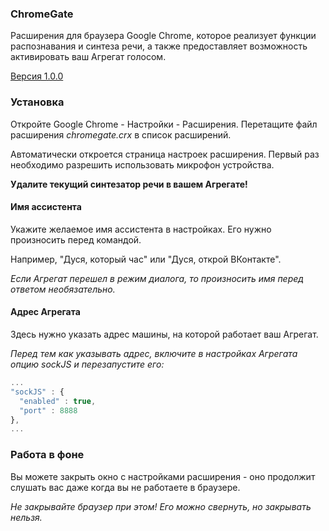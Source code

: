 ### ChromeGate
Расширения для браузера Google Chrome, которое реализует функции распознавания и синтеза речи, а также предоставляет возможность активировать ваш Агрегат голосом.

[Версия 1.0.0](https://www.dropbox.com/s/zfi2nt4lyxa54oo/chromegate-1.0.0.crx)

### Установка
Откройте Google Chrome - Настройки - Расширения. Перетащите файл расширения _chromegate.crx_ в список расширений.

Автоматически откроется страница настроек расширения. Первый раз необходимо разрешить использовать микрофон устройства.

**Удалите текущий синтезатор речи в вашем Агрегате!**

#### Имя ассистента
Укажите желаемое имя ассистента в настройках. Его нужно произносить перед командой.

Например, "Дуся, который час" или "Дуся, открой ВКонтакте".

_Если Агрегат перешел в режим диалога, то произносить имя перед ответом необязательно._

#### Адрес Агрегата
Здесь нужно указать адрес машины, на которой работает ваш Агрегат.

_Перед тем как указывать адрес, включите в настройках Агрегата опцию sockJS и перезапустите его:_

```javascript
...
"sockJS" : {
  "enabled" : true,
  "port" : 8888
},
...
```

### Работа в фоне
Вы можете закрыть окно с настройками расширения - оно продолжит слушать вас даже когда вы не работаете в браузере.

_Не закрывайте браузер при этом! Его можно свернуть, но закрывать нельзя._